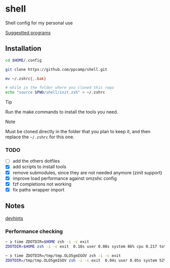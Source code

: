 # shell
Shell config for my personal use

[Suggestted programs](https://gist.github.com/ppcamp/91dd1fc9ae5f3c78026617720e26795e)

## Installation

```sh
cd $HOME/.config

git clone https://github.com/ppcamp/shell.git

mv ~/.zshrc{,.bak}

# while in the folder where you cloned this repo
echo "source $PWD/shell/init.zsh" > ~/.zshrc
```


> [!TIP]
> Run the make commands to install the tools you need.

> [!NOTE]
> 
> Must be cloned directly in the folder that you plan to keep it, and then
> replace the `~/.zshrc` for this one.


### TODO

- [ ] add the others dotfiles
- [x] add scripts to install tools
- [x] remove submodules, since they are not needed anymore (zinit support)
- [x] improve load performance against omzshc config
- [x] fzf completions not working
- [x] fix paths wrapper import

## Notes

[devhints]

### Performance checking

```sh
~ ❯ time ZDOTDIR=$HOME zsh -i -c exit
ZDOTDIR=$HOME zsh -i -c exit  0.10s user 0.08s system 86% cpu 0.217 total

~ ❯ time ZDOTDIR=/tmp/tmp.OLO5gmIGOV zsh -i -c exit
ZDOTDIR=/tmp/tmp.OLO5gmIGOV zsh -i -c exit  0.04s user 0.05s system 52% cpu 0.185 total
```


[devhints]: https://devhints.io/
